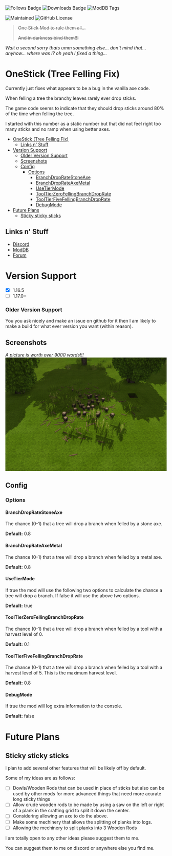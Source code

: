 ![Follows Badge](https://img.shields.io/badge/dynamic/json?color=orange&label=ModDB%20Follows&query=%24.mod.follows&url=https%3A%2F%2Fmods.vintagestory.at%2Fapi%2Fmod%2Fonestick)
![Downloads Badge](https://img.shields.io/badge/dynamic/json?color=orange&label=ModDB%20Downloads&query=%24.mod.downloads&url=https%3A%2F%2Fmods.vintagestory.at%2Fapi%2Fmod%2Fonestick)
![ModDB Tags](https://img.shields.io/badge/dynamic/json?label=ModDB%20Tags&query=%24.mod.tags&url=https%3A%2F%2Fmods.vintagestory.at%2Fapi%2Fmod%2Fonestick)

![Maintained](https://img.shields.io/maintenance/yes/2022)
![GitHub License](https://img.shields.io/github/license/eforen/onestick)

> ~~One Stick Mod to rule them all...~~
> 
> ~~And in darkness bind them!!!~~

_Wait a second sorry thats umm something else... don't mind that... anyhow... where was I? oh yeah I fixed a thing..._

# OneStick (Tree Felling Fix)

Currently just fixes what appears to be a bug in the vanilla axe code. 

When felling a tree the branchy leaves rarely ever drop sticks.

The game code seems to indicate that they should drop sticks around 80% of the time when felling the tree.

I started with this number as a static number but that did not feel right too many sticks and no ramp when using better axes.

- [OneStick (Tree Felling Fix)](#onestick-tree-felling-fix)
  - [Links n' Stuff](#links-n-stuff)
- [Version Support](#version-support)
    - [Older Version Support](#older-version-support)
  - [Screenshots](#screenshots)
  - [Config](#config)
    - [Options](#options)
      - [BranchDropRateStoneAxe](#branchdropratestoneaxe)
      - [BranchDropRateAxeMetal](#branchdroprateaxemetal)
      - [UseTierMode](#usetiermode)
      - [ToolTierZeroFellingBranchDropRate](#tooltierzerofellingbranchdroprate)
      - [ToolTierFiveFellingBranchDropRate](#tooltierfivefellingbranchdroprate)
      - [DebugMode](#debugmode)
- [Future Plans](#future-plans)
  - [Sticky sticky sticks](#sticky-sticky-sticks)

## Links n' Stuff
* [Discord](https://discord.gg/B548xTzfxX)
* [ModDB](https://mods.vintagestory.at/onestick)
* [Forum](https://www.vintagestory.at/forums/topic/9334-1165-onestick-treefellingfix/)

# Version Support
- [X] 1.16.5
- [ ] 1.17.0+

### Older Version Support
You you ask nicely and make an issue on github for it then I am likely to make a build for what ever version you want (within reason).

## Screenshots
_A picture is worth over 9000 words!!!_
![Screenshot 01](docs/GloryShot01.png)

## Config
### Options

#### BranchDropRateStoneAxe
The chance (0-1) that a tree will drop a branch when felled by a stone axe.

**Default:** 0.8

#### BranchDropRateAxeMetal
The chance (0-1) that a tree will drop a branch when felled by a metal axe.

**Default:** 0.8

#### UseTierMode
If true the mod will use the following two options to calculate the chance a tree will drop a branch. If false it will use the above two options.

**Default:** true

#### ToolTierZeroFellingBranchDropRate
The chance (0-1) that a tree will drop a branch when felled by a tool with a harvest level of 0.

**Default:** 0.1

#### ToolTierFiveFellingBranchDropRate
The chance (0-1) that a tree will drop a branch when felled by a tool with a harvest level of 5. This is the maximum harvest level.

**Default:** 0.8

#### DebugMode
If true the mod will log extra information to the console.

**Default:** false


# Future Plans

## Sticky sticky sticks

I plan to add several other features that will be likely off by default.

Some of my ideas are as follows:
- [ ] Dowls/Wooden Rods that can be used in place of sticks but also can be used by other mods for more advanced things that need more acurate long sticky things
- [ ] Allow crude wooden rods to be made by using a saw on the left or right of a plank in the crafting grid to split it down the center.
- [ ] Considering allowing an axe to do the above.
- [ ] Make some mechinery that allows the splitting of planks into logs.
- [ ] Allowing the mechinery to split planks into 3 Wooden Rods

I am totally open to any other ideas please suggest them to me.

You can suggest them to me on discord or anywhere else you find me.